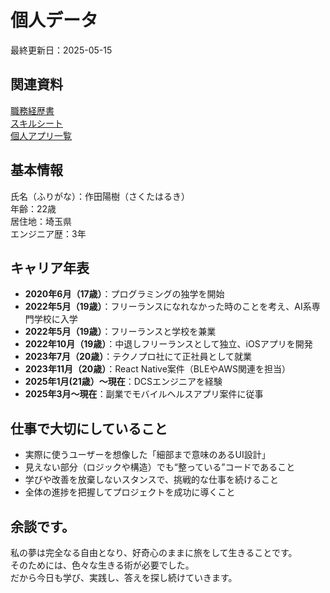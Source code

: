 # 個人データ
最終更新日：2025-05-15

## 関連資料
[職務経歴書](/README.md)  
[スキルシート](/skill-sheet.md)  
[個人アプリ一覧](./app-list.md)  

## 基本情報
氏名（ふりがな）：作田陽樹（さくたはるき）  
年齢：22歳  
居住地：埼玉県  
エンジニア歴：3年  <!-- 2022年05月〜 -->

## キャリア年表
- **2020年6月（17歳）**：プログラミングの独学を開始
- **2022年5月（19歳）**：フリーランスになれなかった時のことを考え、AI系専門学校に入学
- **2022年5月（19歳）**：フリーランスと学校を兼業
- **2022年10月（19歳）**：中退しフリーランスとして独立、iOSアプリを開発
- **2023年7月（20歳）**：テクノプロ社にて正社員として就業
- **2023年11月（20歳）**：React Native案件（BLEやAWS関連を担当）
- **2025年1月(21歳）〜現在**：DCSエンジニアを経験
- **2025年3月〜現在**：副業でモバイルヘルスアプリ案件に従事

## 仕事で大切にしていること
- 実際に使うユーザーを想像した「細部まで意味のあるUI設計」
- 見えない部分（ロジックや構造）でも“整っている”コードであること
- 学びや改善を放棄しないスタンスで、挑戦的な仕事を続けること
- 全体の進捗を把握してプロジェクトを成功に導くこと

<!--
## 外部リンク
- [GitHub](https://github.com/yourname)
- [ポートフォリオサイト](https://your-portfolio.com)
- [Wantedlyプロフィール](https://www.wantedly.com/id/yourid)（任意）
| [ホームページ（HP）](https://sakuta21.wixsite.com/sakuta) | 休止 |
| :- | :- |
| [Youtube](https://youtube.com/channel/UCCzS-jNyzsQdeSylkcM4iLw) | プログラミング講座など |
| [Instagram](https://www.instagram.com/_saku_ta/) | 活動の最新情報など |
| [x](https://twitter.com/_saku_ta) | 活動の最新情報など |
| [TikTok](https://www.tiktok.com/@_saku_ta) | 活動の最新情報など |
| [Facebook](https://www.facebook.com/saku.haru.2021) | 活動の最新情報など |
-->

## 余談です。
私の夢は完全なる自由となり、好奇心のままに旅をして生きることです。  
そのためには、色々な生きる術が必要でした。  
だから今日も学び、実践し、答えを探し続けていきます。  
